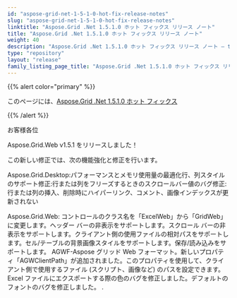 ```yaml
---
id: "aspose-grid-net-1-5-1-0-hot-fix-release-notes"
slug: "aspose-grid-net-1-5-1-0-hot-fix-release-notes"
linktitle: "Aspose.Grid .Net 1.5.1.0 ホット フィックス リリース ノート"
title: "Aspose.Grid .Net 1.5.1.0 ホット フィックス リリース ノート"
weight: 40
description: "Aspose.Grid .Net 1.5.1.0 ホット フィックス リリース ノート – the latest updates and fixes."
type: "repository"
layout: "release"
family_listing_page_title: "Aspose.Grid .Net 1.5.1.0 ホット フィックス リリース ノート"
---
```

{{% alert color="primary" %}} 

このページには、[Aspose.Grid .Net 1.5.1.0 ホット フィックス](https://releases.aspose.com/cells/net/new-releases/aspose.grid-.net-1.5.1.0-hot-fix/)

{{% /alert %}} 

お客様各位

Aspose.Grid.Web v1.5.1 をリリースしました！

この新しい修正では、次の機能強化と修正を行います。

 Aspose.Grid.Desktop:パフォーマンスとメモリ使用量の最適化行、列スタイルのサポート修正:行または列をフリーズするときのスクロールバー値のバグ修正:行または列の挿入、削除時にハイパーリンク、コメント、画像インデックスが更新されない

Aspose.Grid.Web: コントロールのクラス名を「ExcelWeb」から「GridWeb」に変更します。ヘッダー バーの非表示をサポートします。スクロール バーの非表示をサポートします。クライアント側の使用ファイルの相対パスをサポートします。セル/テーブルの背景画像スタイルをサポートします。保存/読み込みをサポートします。 AGWF-Aspose グリッド Web フォーマット。新しいプロパティ「AGWClientPath」が追加されました。このプロパティを使用して、クライアント側で使用するファイル (スクリプト、画像など) のパスを設定できます。Excel ファイルにエクスポートする際の色のバグを修正しました。デフォルトのフォントのバグを修正しました。 .


